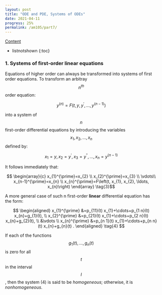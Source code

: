```yaml
---
layout: post
title: "ODE and PDE, Systems of ODEs"
date: 2021-04-11
progress: 25%
permalink: /am105/part7/
---
```

[Content](https://minhuanli.github.io/notes/)

* listnotshown
{:toc}


### 1. Systems of first-order linear equations

Equations of higher order can always be transformed into systems of first order equations. To transform an arbitray $$n^{th}$$ order equation:

$$
y^{(n)}=F\left(t, y, y^{\prime}, \ldots, y^{(n-1)}\right)\tag{1}
$$

into a system of $$n$$ first-order differential equations by introducing the variables $$x_{1}, x_{2}, \ldots, x_{n}$$ defined by:

$$
x_{1}=y, x_{2}=y^{\prime}, x_{3}=y^{\prime \prime}, \ldots, x_{n}=y^{(n-1)} \tag{2}
$$

It follows immediately that:

$$
\begin{array}{c}
x_{1}^{\prime}=x_{2} \\
x_{2}^{\prime}=x_{3} \\
\vdots\\
x_{n-1}^{\prime}=x_{n} \\
x_{n}^{\prime}=F\left(t, x_{1}, x_{2}, \ldots, x_{n}\right) 
\end{array} \tag{3}$$

A more general case of such n first-order **linear** differential equation has the form:

$$
\begin{aligned}
x_{1}^{\prime} &=p_{11}(t) x_{1}+\cdots+p_{1 n}(t) x_{n}+g_{1}(t), \\
x_{2}^{\prime} &=p_{21}(t) x_{1}+\cdots+p_{2 n}(t) x_{n}+g_{2}(t), \\
&\vdots \\
x_{n}^{\prime} &=p_{n 1}(t) x_{1}+\cdots+p_{n n}(t) x_{n}+g_{n}(t) .
\end{aligned} \tag{4}
$$

If each of the functions $$g_{1}(t), \ldots, g_{n}(t)$$ is zero for all $$t$$ in the interval $$I$$, then the system
(4) is said to be <i class='contrast'>homogeneous</i>; otherwise, it is <i class='contrast'>nonhomogeneous</i>.